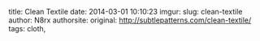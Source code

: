 title: Clean Textile
date: 2014-03-01 10:10:23
imgur: 
slug: clean-textile
author: N8rx
authorsite: 
original: http://subtlepatterns.com/clean-textile/
tags: cloth,
